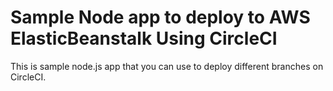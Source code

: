 #  Sample Node app to deploy to AWS ElasticBeanstalk Using CircleCI 

This is sample node.js app that you can use to deploy different branches on CircleCI.
